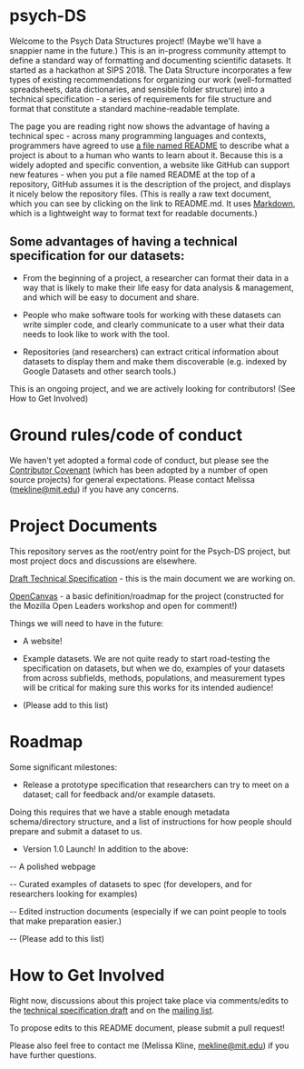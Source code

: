 # psych-DS

Welcome to the Psych Data Structures project! (Maybe we'll have a snappier name in the future.) This is an in-progress community attempt to define a standard way of formatting and documenting scientific datasets. It started as a hackathon at SIPS 2018. The Data Structure incorporates a few types of existing recommendations for organizing our work (well-formatted spreadsheets, data dictionaries, and sensible folder structure) into a technical specification - a series of requirements for file structure and format that constitute a standard machine-readable template. 

The page you are reading right now shows the advantage of having a technical spec - across many programming languages and contexts, programmers have agreed to use [a file named README](https://en.wikipedia.org/wiki/README) to describe what a project is about to a human who wants to learn about it.  Because this is a widely adopted and specific convention, a website like GitHub can support new features - when you put a file named README at the top of a repository, GitHub assumes it is the description of the project, and displays it nicely below the repository files. (This is really a raw text document, which you can see by clicking on the link to README.md. It uses [Markdown](https://en.wikipedia.org/wiki/Markdown), which is a lightweight way to format text for readable documents.)

## Some advantages of having a technical specification for our datasets:

* From the beginning of a project, a researcher can format their data in a way that is likely to make their life easy for data analysis & management, and which will be easy to document and share.

* People who make software tools for working with these datasets can write simpler code, and clearly communicate to a user what their data needs to look like to work with the tool.

* Repositories (and researchers) can extract critical information about datasets to display them and make them discoverable (e.g. indexed by Google Datasets and other search tools.)  

This is an ongoing project, and we are actively looking for contributors! (See How to Get Involved)

# Ground rules/code of conduct

We haven't yet adopted a formal code of conduct, but please see the [Contributor Covenant](https://www.contributor-covenant.org/version/1/4/code-of-conduct) (which has been adopted by a number of open source projects) for general expectations. Please contact Melissa (mekline@mit.edu) if you have any concerns.

# Project Documents

This repository serves as the root/entry point for the Psych-DS project, but most project docs and discussions are elsewhere. 

[Draft Technical Specification](https://docs.google.com/document/d/1u8o5jnWk0Iqp_J06PTu5NjBfVsdoPbBhstht6W0fFp0/edit?usp=sharing) - this is the main document we are working on.

[OpenCanvas](https://docs.google.com/presentation/d/1GQUpUPL3dHGc-Eb_3dL6WcXnA4hXpUanjAc8jUp16S0/edit?usp=sharing) - a basic definition/roadmap for the project (constructed for the Mozilla Open Leaders workshop and open for comment!)

Things we will need to have in the future:

- A website!

- Example datasets. We are not quite ready to start road-testing the specification on datasets, but when we do, examples of your datasets from across subfields, methods, populations, and measurement types will be critical for making sure this works for its intended audience!

- (Please add to this list)

# Roadmap

Some significant milestones:

- Release a prototype specification that researchers can try to meet on a dataset; call for feedback and/or example datasets.
  
Doing this requires that we have a stable enough metadata schema/directory structure, and a list of instructions for how people should prepare and submit a dataset to us.

- Version 1.0 Launch! In addition to the above:

-- A polished webpage

-- Curated examples of datasets to spec (for developers, and for researchers looking for examples)

-- Edited instruction documents (especially if we can point people to tools that make preparation easier.)

-- (Please add to this list)

# How to Get Involved

Right now, discussions about this project take place via comments/edits to the [technical specification draft](https://docs.google.com/document/d/1u8o5jnWk0Iqp_J06PTu5NjBfVsdoPbBhstht6W0fFp0/edit?usp=sharing) and on the [mailing list](https://groups.google.com/forum/#!forum/psych-data-standards). 

To propose edits to this README document, please submit a pull request! 

Please also feel free to contact me (Melissa Kline, mekline@mit.edu) if you have further questions.
